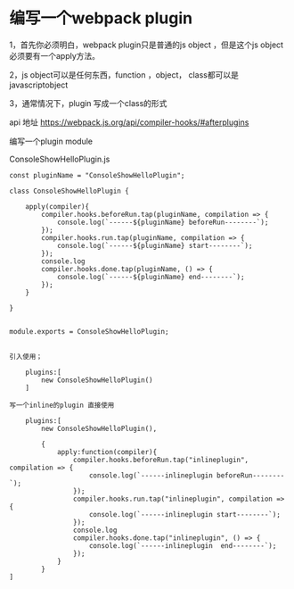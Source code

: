 # 编写一个webpack plugin

1，首先你必须明白，webpack plugin只是普通的js object ，但是这个js object必须要有一个apply方法。

2，js object可以是任何东西，function ，object， class都可以是javascriptobject

3，通常情况下，plugin 写成一个class的形式

api 地址 https://webpack.js.org/api/compiler-hooks/#afterplugins


编写一个plugin module

ConsoleShowHelloPlugin.js

    const pluginName = "ConsoleShowHelloPlugin";

    class ConsoleShowHelloPlugin {
        
        apply(compiler){
            compiler.hooks.beforeRun.tap(pluginName, compilation => {
                console.log(`------${pluginName} beforeRun--------`);
            });
            compiler.hooks.run.tap(pluginName, compilation => {
                console.log(`------${pluginName} start--------`);
            });
            console.log
            compiler.hooks.done.tap(pluginName, () => {
                console.log(`------${pluginName} end--------`);
            });
        }

    }


    module.exports = ConsoleShowHelloPlugin;


    引入使用；

        plugins:[
            new ConsoleShowHelloPlugin()
        ]
    
    写一个inline的plugin 直接使用

        plugins:[
            new ConsoleShowHelloPlugin(),
            
            {
                apply:function(compiler){
                    compiler.hooks.beforeRun.tap("inlineplugin", compilation => {
                        console.log(`------inlineplugin beforeRun--------`);
                    });
                    compiler.hooks.run.tap("inlineplugin", compilation => {
                        console.log(`------inlineplugin start--------`);
                    });
                    console.log
                    compiler.hooks.done.tap("inlineplugin", () => {
                        console.log(`------inlineplugin  end--------`);
                    });                
                }
            }
    ]